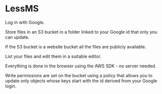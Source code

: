 # LessMS
Log in with Google.

Store files in an S3 bucket in a folder linked to your Google id that only you can update.

If the S3 bucket is a website bucket all the files are publicly available.

List your files and edit them in a suitable editor.

Everything is done in the browser using the AWS SDK - no server needed.

Write permissions are set on the bucket using a policy that allows you to update only objects whose keys start with the id derived from your Google login.
